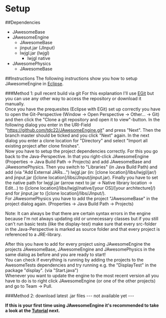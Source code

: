 Setup
==============

##Dependencies
* JAwesomeBase
* JAwesomeEngine
  * JAwesomeBase
  * jinput.jar (JInput)
  * lwjgl.jar (lwjgl)
    * lwjgl native
* JAwesomePhysics
  * JAwesomeBase

##Instructions
The following instructions show you how to setup JAwesomeEngine in [Eclipse](https://eclipse.org/).

###Method 1: pull recent build via git
For this explanation I'll use [EGit](http://eclipse.org/egit/) but you can use any other way to access the repository or download it manually.  
Once you have the prequesites (Eclipse with EGit) set up correctly you have to open the Git-Perspective (Window -> Open Perspective -> Other... -> Git) and then click the "Clone a git repository and open it to view"-button. In the following dialog you enter in the URI-Field "https://github.com/tdc22/JAwesomeEngine.git" and press "Next". Then the branch master should be ticked and you click "Next" again. In the next dialog you enter a clone location for "Directory" and select "Import all existing project after clone finishes".  
Now you have to setup the project dependencies correctly. For this you go back to the Java-Perspective. In that you right-click JAwesomeEngine (Properties -> Java Build Path -> Projects) and add JAwesomeBase and JAwesomePhysics. Then you switch to "Libraries" (in Java Build Path) and add (via "Add External JARs...") lwjgl.jar (in: [clone location]/libs/lwjgl/jar/) and jinput.jar ([clone location]/libs/JInput/jinput.jar). Finally you have to set the native path for lwjgl.jar (arrow next to jar -> Native library location -> Edit...) to ([clone location]/libs/lwjgl/native/[your OS]/[your architecture]/) and for jinput.jar to ([clone location]/libs/JInput/).  
For JAwesomePhysics you have to add the project "JAwesomeBase" in the project dialog again. (Properties -> Java Build Path -> Projects)  
  
Note: It can always be that there are certain syntax errors in the engine because I'm not always updating old or unnecessary classes but if you still can't run basic tests (like the display-test) make sure that every src-folder in the Java-Perspective is marked as source folder and that every project is referenced to a JRE-library.
  
After this you have to add for every project using JAwesomeEngine the projects JAwesomeBase, JAwesomeEngine and JAwesomePhysics in the same dialog as before and you are ready to start!  
You can check if everything is running by adding the projects to the AwesomeTests dependencies and try running e.g. the "DisplayTest" in the package "display". (via "Start.java")  
Whenever you want to update the engine to the most recent version all you have to do is to right click JAwesomeEngine (or one of the other projects) and go to Team -> Pull.

###Method 2: download latest .jar files
--- not available yet ---

**If this is your first time using JAwesomeEngine it's recommended to take a look at the [Tutorial](/Tutorial.md) next.**

